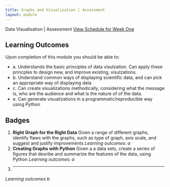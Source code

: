 ```yaml
---
title: Graphs and Visualization | Assessment
layout: module
---
```



Data Visualisation | Assessment
[View Schedule for Week One](index.html)


## Learning Outcomes

Upon completion of this module you should be able to:

- a. Understands the basic principles of data visulzation. Can apply these princples to design new, and improve existing, visulzations. 
- b. Understand common ways of displaying scientific data, and can pick an appropriate way of displaying data
- c. Can create visualizations methodically, considering what the message is, who are the audience and what is the nature of of the data.
- e. Can generate visualizations in a programmatic/reproducible way using Python  



## Badges

1. **Right Graph for the Right Data**
Given a range of different graphs, identify flaws with the graphs, such as type of graph, axis scale, and suggest and justify improvements
_Learning outcomes: a_
2. **Creating Graphs with Python**
Given a a data sets, create a series of figures that desribe and summarize the features of the data, using Python
_Learning outcomes: a_
3. ** **
_Learning outcomes b_



